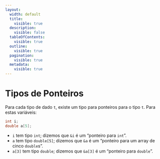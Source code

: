 ```yaml
---
layout:
  width: default
  title:
    visible: true
  description:
    visible: false
  tableOfContents:
    visible: true
  outline:
    visible: true
  pagination:
    visible: true
  metadata:
    visible: true
---
```


# Tipos de Ponteiros

Para cada tipo de dado `t`, existe um tipo para ponteiros para o tipo `t`. Para estas variáveis:

```c
int i;
double a[5];
```

* `i` tem tipo `int`; dizemos que `&i` é um “ponteiro para `int`”.
* `a` tem tipo `double[5]`; dizemos que `&a` é um “ponteiro para um array de cinco `double`s”.
* `a[3]` tem tipo `double`; dizemos que `&a[3]` é um “ponteiro para `double`”.
